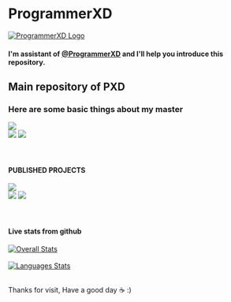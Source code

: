 # ProgrammerXD

<a href="https://github.com/naman77s/ProgrammerIN/blob/main/assets/img/DALL-E/assistant.webp"><img src="https://raw.githubusercontent.com/naman77s/ProgrammerIN/main/assets/img/DALL-E/assistant.webp" alt="ProgrammerXD Logo" ></a> 
<h4>I'm assistant of <a href="programmerxd.in">@ProgrammerXD</a> and I'll help you introduce this repository. </h4>
<h2>Main repository of PXD</h2>
<h3> Here are some basic things about my master </h3>
<a href="https://programmerxd.in"> <img src="https://img.shields.io/badge/Official_Website-ProgrammerXD-orange" ></a> <br>
<a href="https://programmerxd.in/Certificates.html"> <img src="https://img.shields.io/badge/Certificates-ProgrammerXD-blue" ></a>
<a href="https://www.linkedin.com/in/programmerxd"> <img src="https://img.shields.io/badge/LinkedIN-Hire_me-blue" ></a>
<br><br><br>
<h4> PUBLISHED PROJECTS </h4>
<a href="https://instagram.programmerxd.in"> <img src="https://img.shields.io/badge/Realtime_Chat_App-Instagram_Clone-orange" ></a><br>
<a href="https://programmerxd.in/Money-Game"> <img src="https://img.shields.io/badge/Play_Games-Squid_game-orange" ></a>
<a href="https://programmerxd.in/Musics"> <img src="https://img.shields.io/badge/Music_Playlist-Play_now-orange" ></a> 
<br><br><br>
<h4> Live stats from github </h4>
	<a href="https://github.com/naman77s">
		<img align="center" src="https://github-readme-stats.vercel.app/api?username=naman77s&show_icons=true&theme=radical" alt="Overall Stats" />
	</a><br><br>
	<a  href="https://github.com/naman77s">
		<img align="center" src="https://github-readme-stats.vercel.app/api/top-langs/?username=naman77s&layout=compact&theme=radical" alt="Languages Stats" />
	</a><br><br>
<p> Thanks for visit, Have a good day ☕ :) </p> 
